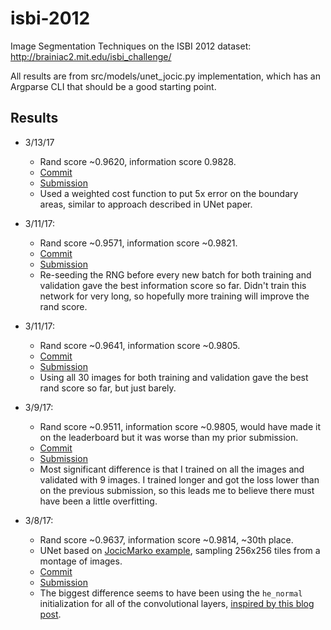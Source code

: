 # isbi-2012

Image Segmentation Techniques on the ISBI 2012 dataset: http://brainiac2.mit.edu/isbi_challenge/

All results are from src/models/unet_jocic.py implementation, which has an Argparse CLI that should be a good starting point.

## Results

- 3/13/17
    - Rand score ~0.9620, information score 0.9828.
    - [Commit](https://github.com/alexklibisz/isbi-2012/commit/37dbde55819ecd442504f3e5c1a80fa877a4614b)
    - [Submission](http://brainiac2.mit.edu/isbi_challenge/content/unet-weighted-log-loss-cost-function)
    - Used a weighted cost function to put 5x error on the boundary areas, similar to approach described in UNet paper.

- 3/11/17:
    - Rand score ~0.9571, information score ~0.9821.
    - [Commit](https://github.com/alexklibisz/isbi-2012/commit/17fcc3edda94611bf0dd6edb8765fa7ceded11ca)
    - [Submission](http://brainiac2.mit.edu/isbi_challenge/content/unet-256x256-tiles-re-seeding-each-batch)
    - Re-seeding the RNG before every new batch for both training and validation gave the best information score so far. Didn't train this network for very long, so hopefully more training will improve the rand score.

- 3/11/17:
    - Rand score ~0.9641, information score ~0.9805.
    - [Commit](https://github.com/alexklibisz/isbi-2012/commit/88c2434e6066a6cbd8e8f36e0166108e30660dfe)
    - [Submission](http://brainiac2.mit.edu/isbi_challenge/content/unet-256x256-tiles-using-all-30-images-tv)
    - Using all 30 images for both training and validation gave the best rand score so far, but just barely.

- 3/9/17:
    - Rand score ~0.9511, information score ~0.9805, would have made it on the leaderboard but it was worse than my prior submission.
    - [Commit](https://github.com/alexklibisz/isbi-2012/commit/5f8b559a7fb4e9cce4548318a8cecac7b318962e)
    - [Submission](http://brainiac2.mit.edu/isbi_challenge/content/unet-256x256-tiles-loss-010-after-97x2048-epochs) 
    - Most significant difference is that I trained on all the images and validated with 9 images. I trained longer and got the loss lower than on the previous submission, so this leads me to believe there must have been a little overfitting.

- 3/8/17: 
	- Rand score ~0.9637, information score ~0.9814, ~30th place.
	- UNet based on [JocicMarko example](https://github.com/jocicmarko/ultrasound-nerve-segmentation), sampling 256x256 tiles from a montage of images.
	- [Commit](https://github.com/alexklibisz/isbi-2012/blob/054dabe7900c51b535116c3661362e223f0bee73/src/models/unet_jocic.py)
	- [Submission](http://brainiac2.mit.edu/isbi_challenge/content/unet-256x256-tiles)
	- The biggest difference seems to have been using the `he_normal` initialization for all of the convolutional layers, [inspired by this blog post](https://obilaniu6266h16.wordpress.com/2016/04/12/keras-he-adam-breakthrough/).
